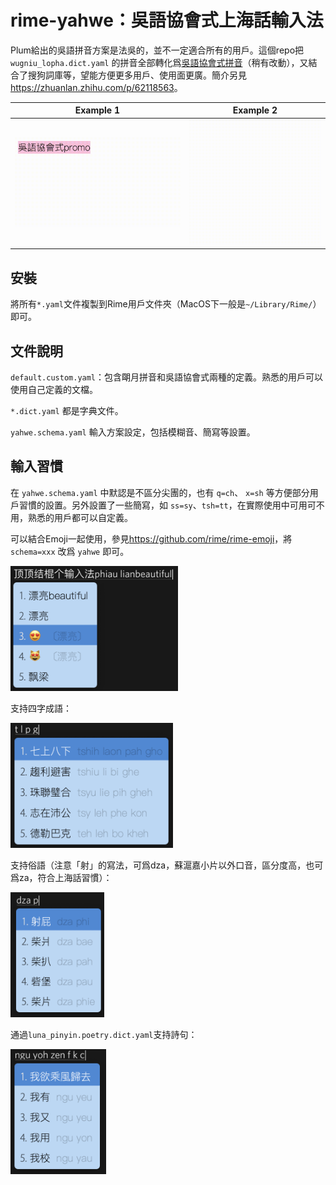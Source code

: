 # rime-yahwe：吳語協會式上海話輸入法

Plum給出的吳語拼音方案是法吳的，並不一定適合所有的用戶。這個repo把 `wugniu_lopha.dict.yaml` 的拼音全部轉化爲[吳語協會式拼音](<http://wu-chinese.com/romanization/>)（稍有改動），又結合了搜狗詞庫等，望能方便更多用戶、使用面更廣。簡介另見<https://zhuanlan.zhihu.com/p/62118563>。

| Example 1                         | Example 2                         |
| --------------------------------- | --------------------------------- |
| ![示例1](./images/gifsample2.gif) | ![示例2](./images/gifsample1.gif) |

## 安裝

將所有`*.yaml`文件複製到Rime用戶文件夾（MacOS下一般是`~/Library/Rime/`）即可。

## 文件說明

`default.custom.yaml`：包含朙月拼音和吳語協會式兩種的定義。熟悉的用戶可以使用自己定義的文檔。

`*.dict.yaml` 都是字典文件。

`yahwe.schema.yaml` 輸入方案設定，包括模糊音、簡寫等設置。

## 輸入習慣

在 `yahwe.schema.yaml` 中默認是不區分尖團的，也有 `q=ch`、 `x=sh` 等方便部分用戶習慣的設置。另外設置了一些簡寫，如 `ss=sy`、`tsh=tt`，在實際使用中可用可不用，熟悉的用戶都可以自定義。

可以結合Emoji一起使用，參見<https://github.com/rime/rime-emoji>，將 `schema=xxx` 改爲 `yahwe` 即可。

<img src="https://github.com/edward-martyr/Rime-Yahwe/blob/master/images/example.png" alt="示例" height="200"/>

支持四字成語：

<img src="https://github.com/edward-martyr/Rime-Yahwe/blob/master/images/chengyu.png" alt="成語" height="200"/>

支持俗語（注意「射」的寫法，可爲dza，蘇滬嘉小片以外口音，區分度高，也可爲za，符合上海話習慣）：

<img src="https://github.com/edward-martyr/Rime-Yahwe/blob/master/images/idiom.png" alt="俗語" height="200"/>

通過`luna_pinyin.poetry.dict.yaml`支持詩句：

<img src="https://github.com/edward-martyr/Rime-Yahwe/blob/master/images/poetry.png" alt="詩句" height="200"/>